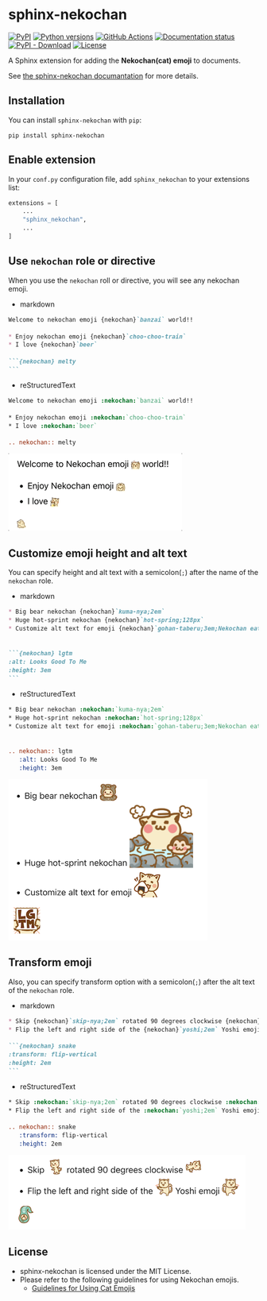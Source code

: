 # sphinx-nekochan

[![PyPI][pypi-badge]][pypi-link]
[![Python versions][versions-badge]][pypi-link]
[![GitHub Actions][github-ci-badge]][github-ci-link]
[![Documentation status][rtd-badge]][rtd-link]
[![PyPI - Download][downloads-badge]][downloads-link]
[![License][license-badge]][license-link]

[pypi-badge]: https://img.shields.io/pypi/v/sphinx-nekochan.svg
[pypi-link]: https://pypi.org/project/sphinx-nekochan/
[versions-badge]: https://img.shields.io/pypi/pyversions/sphinx-nekochan.svg
[github-ci-badge]: https://github.com/takanory/sphinx-nekochan/actions/workflows/workflow.yml/badge.svg
[github-ci-link]: https://github.com/takanory/sphinx-nekochan/actions
[rtd-badge]: https://readthedocs.org/projects/sphinx-nekochan/badge/?version=latest
[rtd-link]: https://sphinx-nekochan.readthedocs.io/
[downloads-badge]: https://img.shields.io/pypi/dm/sphinx-nekochan.svg
[downloads-link]: https://pypistats.org/packages/sphinx-nekochan
[license-badge]: https://img.shields.io/pypi/l/sphinx-nekochan.svg
[license-link]: https://github.com/takanory/sphinx-nekochan/blob/main/LICENSE

A Sphinx extension for adding the **Nekochan(cat) emoji** to documents.

See [the sphinx-nekochan documantation](https://sphinx-nekochan.readthedocs.io/) for more details.

## Installation

You can install `sphinx-nekochan` with `pip`:

```
pip install sphinx-nekochan
```

## Enable extension

In your `conf.py` configuration file, add `sphinx_nekochan` to your extensions list:

```python
extensions = [
    ...
    "sphinx_nekochan",
    ...
]
```

## Use `nekochan` role or directive

When you use the `nekochan` roll or directive, you will see any nekochan emoji.

* markdown

````markdown
Welcome to nekochan emoji {nekochan}`banzai` world!!

* Enjoy nekochan emoji {nekochan}`choo-choo-train`
* I love {nekochan}`beer`

```{nekochan} melty
```
````

* reStructuredText

```rst
Welcome to nekochan emoji :nekochan:`banzai` world!!

* Enjoy nekochan emoji :nekochan:`choo-choo-train`
* I love :nekochan:`beer`

.. nekochan:: melty
```

![nekochan emoji with text](https://raw.githubusercontent.com/takanory/sphinx-nekochan/main/nekochan-emoji-with-text.gif)

## Customize emoji height and alt text

You can specify height and alt text with a semicolon(`;`) after the name of the `nekochan` role.

* markdown

````markdown
* Big bear nekochan {nekochan}`kuma-nya;2em`
* Huge hot-sprint nekochan {nekochan}`hot-spring;128px`
* Customize alt text for emoji {nekochan}`gohan-taberu;3em;Nekochan eating rice ball`


```{nekochan} lgtm
:alt: Looks Good To Me
:height: 3em
```
````

* reStructuredText

```rst
* Big bear nekochan :nekochan:`kuma-nya;2em`
* Huge hot-sprint nekochan :nekochan:`hot-spring;128px`
* Customize alt text for emoji :nekochan:`gohan-taberu;3em;Nekochan eating rice ball`


.. nekochan:: lgtm
   :alt: Looks Good To Me
   :height: 3em
```

![customize emoji height and alt text](https://raw.githubusercontent.com/takanory/sphinx-nekochan/main/custom-height-alt.png)

## Transform emoji

Also, you can specify transform option with a semicolon(`;`) after the alt text of the `nekochan` role.

* markdown

````markdown
* Skip {nekochan}`skip-nya;2em` rotated 90 degrees clockwise {nekochan}`skip-nya;2em;;rotate-90`
* Flip the left and right side of the {nekochan}`yoshi;2em` Yoshi emoji {nekochan}`yoshi;2em;;flip-horizontal`

```{nekochan} snake
:transform: flip-vertical
:height: 2em
```
````

* reStructuredText

```rst
* Skip :nekochan:`skip-nya;2em` rotated 90 degrees clockwise :nekochan:`skip-nya;2em;;rotate-90`
* Flip the left and right side of the :nekochan:`yoshi;2em` Yoshi emoji :nekochan:`yoshi;2em;;flip-horizontal`

.. nekochan:: snake
   :transform: flip-vertical
   :height: 2em
```

![Transform emoji](https://raw.githubusercontent.com/takanory/sphinx-nekochan/main/transform-emoji.png)

## License

* sphinx-nekochan is licensed under the MIT License.
* Please refer to the following guidelines for using Nekochan emojis.
  * [Guidelines for Using Cat Emojis](https://note.com/shikamatsu/n/n8818bb5ebea1#8b38f78f-1883-46c6-a596-63d9bf4c69da)
